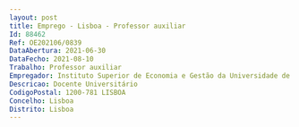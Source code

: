 ```yaml
--- 
layout: post
title: Emprego - Lisboa - Professor auxiliar
Id: 88462
Ref: OE202106/0839
DataAbertura: 2021-06-30
DataFecho: 2021-08-10
Trabalho: Professor auxiliar
Empregador: Instituto Superior de Economia e Gestão da Universidade de Lisboa
Descricao: Docente Universitário
CodigoPostal: 1200-781 LISBOA
Concelho: Lisboa
Distrito: Lisboa
--- 
```

